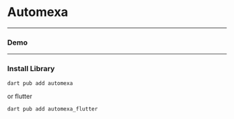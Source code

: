 # Automexa


---

### Demo

---

### Install Library

```bash
dart pub add automexa
```

or flutter

```bash
dart pub add automexa_flutter
```
 